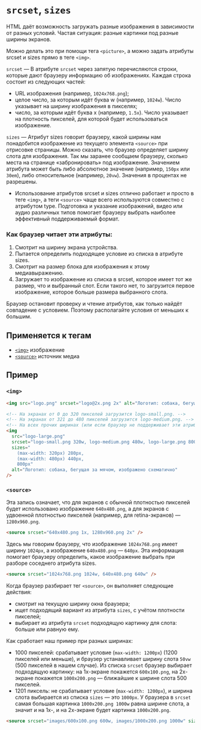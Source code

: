 # `srcset`, `sizes`

HTML даёт возможность загружать разные изображения в зависимости от разных условий. Частая ситуация: разные картинки под разные ширины экранов.

Можно делать это при помощи тега `<picture>`, а можно задать атрибуты srcset и sizes прямо в теге `<img>`.

`srcset` — В атрибуте `srcset` через запятую перечисляются строки, которые дают браузеру информацию об изображениях. Каждая строка состоит из следующих частей:

- URL изображения (например, `1024x768.png`);
- целое число, за которым идёт буква w (например, `1024w`). Число указывает на ширину изображения в пикселях;
- число, за которым идёт буква x (например, `1.5x`). Число указывает на плотность пикселей, для которой будет использоваться изображение.

`sizes` — Атрибут sizes говорит браузеру, какой ширины нам понадобится изображение из текущего элемента `<source>` при отрисовке страницы. Можно сказать, что браузер определяет ширину слота для изображения. Так мы заранее сообщаем браузеру, сколько места на странице «забронировать» под изображение. Значением атрибута может быть либо абсолютное значение (например, `150px` или `30em`), либо относительное (например, `20vw`). Значения в процентах не разрешены.

- Использование атрибутов srcset и sizes отлично работает и просто в теге `<img>`, а теги `<source>` чаще всего используются совместно с атрибутом type. Подготовка и указание изображений, видео или аудио различных типов помогает браузеру выбрать наиболее эффективный поддерживаемый формат.

### Как браузер читает эти атрибуты:

1. Смотрит на ширину экрана устройства.
2. Пытается определить подходящее условие из списка в атрибуте sizes.
3. Смотрит на размер блока для изображения к этому медиавыражению.
4. Загружает то изображение из списка в srcset, которое имеет тот же размер, что и выбранный слот. Если такого нет, то загрузится первое изображение, которое больше размера выбранного слота.

Браузер остановит проверку и чтение атрибутов, как только найдёт совпадение с условием. Поэтому располагайте условия от меньших к большим.

## Применяется к тегам

- [`<img>`](../../TAGS/MEDIA/img.md) изображение
- [`<source>`](../../TAGS/MEDIA/source.md) источник медиа

## Пример

### `<img>`

```html
<img src="logo.png" srcset="logo@2x.png 2x" alt="Логотип: собака, бегущая за мячом, изображено схематично" />

<!-- На экранах от 0 до 320 пикселей загрузится logo-small.png. -->
<!-- На экранах от 321 до 480 пикселей загрузится logo-medium.png. -->
<!-- На всех прочих ширинах (или если браузер не поддерживает эти атрибуты) загрузится logo-large.png. -->
<img
  src="logo-large.png"
  srcset="logo-small.png 320w, logo-medium.png 480w, logo-large.png 800w"
  sizes="
    (max-width: 320px) 280px,
    (max-width: 480px) 440px,
    800px"
  alt="Логотип: собака, бегущая за мячом, изображено схематично"
/>
```

### `<source>`

Эта запись означает, что для экранов с обычной плотностью пикселей будет использовано изображение `640x480.png`, а для экранов с удвоенной плотностью пикселей (например, для retina-экранов) — `1280x960.png`.

```html
<source srcset="640x480.png 1x, 1280x960.png 2x" />
```

Здесь мы говорим браузеру, что изображение `1024x768.png` имеет ширину `1024px`, а изображение `640x480.png` — `640px`. Эта информация помогает браузеру определить, какое изображение выбрать при разборе соседнего атрибута sizes.

```html
<source srcset="1024x768.png 1024w, 640x480.png 640w" />
```

Когда браузер разбирает тег `<source>`, он выполняет следующие действия:

- смотрит на текущую ширину окна браузера;
- ищет подходящий вариант из атрибута `sizes`, с учётом плотности пикселей;
- выбирает из атрибута `srcset` подходящую картинку для слота: больше или равную ему.

Как сработает наш пример при разных ширинах:

- 1000 пикселей: срабатывает условие (`max-width: 1200px`) (1200 пикселей или меньше), и браузер устанавливает ширину слота `50vw` (500 пикселей в нашем случае). Из списка `srcset` браузер выбирает подходящую картинку: на 1x-экране покажется `600x100.png`, на 2x-экране покажется `1000x200.png` — ближайшие к ширине слота 500 пикселей.
- 1201 пиксель: не срабатывает условие (`max-width: 1200px`), и ширина слота выбирается из списка `sizes` — это `1000px`. У браузера в `srcset` самая большая картинка `1000x200.png 1000w` равна ширине слота, а значит и на 1x-, и на 2x-экране будет картинка `1000x200.png`.

```html
<source srcset="images/600x100.png 600w, images/1000x200.png 1000w" sizes="(max-width: 1200px) 50vw, 1000px" />
```

